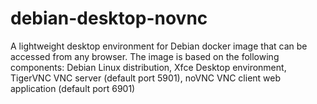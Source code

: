# debian-desktop-novnc
A lightweight desktop environment for Debian docker image that can be accessed from any browser. The image is based on the following components: Debian Linux distribution, Xfce Desktop environment, TigerVNC VNC server (default port 5901), noVNC VNC client web application (default port 6901)
